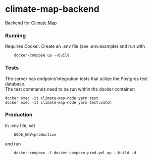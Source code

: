 # climate-map-backend

Backend for [Climate Map](https://github.com/avoinorg/climate-map)

### Running
Requires Docker. Create an .env file (see .env.example) and run with

        docker-compose up --build

### Tests
The server has endpoint/integration tests that utilize the Postgres test database.  
The test commands need to be run within the docker container:
        
    docker exec -it climate-map-node yarn test
    docker exec -it climate-map-node yarn test:watch

### Production

In .env file, set

        NODE_ENV=production

and run

        docker-compose -f docker-compose-prod.yml up --build -d